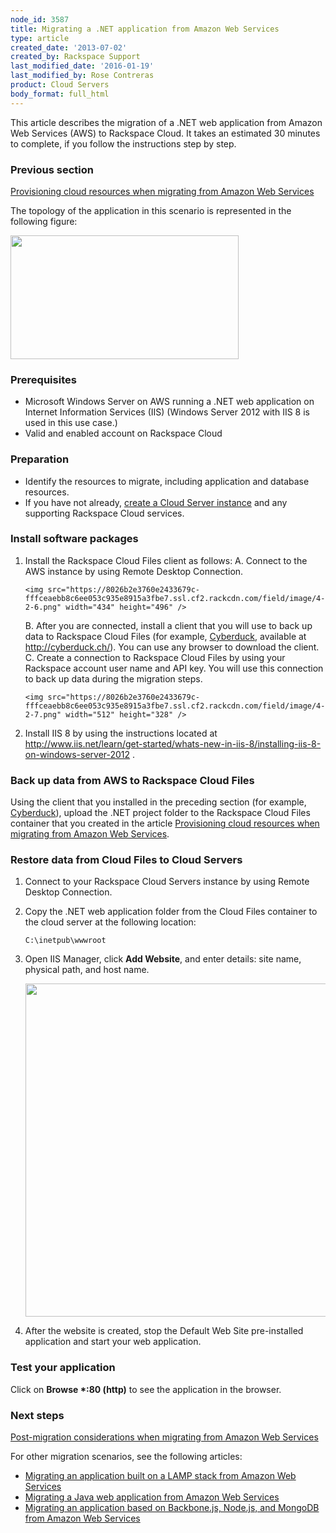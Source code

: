 ```yaml
---
node_id: 3587
title: Migrating a .NET application from Amazon Web Services
type: article
created_date: '2013-07-02'
created_by: Rackspace Support
last_modified_date: '2016-01-19'
last_modified_by: Rose Contreras
product: Cloud Servers
body_format: full_html
---
```


This article describes the migration of a .NET web application from
Amazon Web Services (AWS) to Rackspace Cloud. It takes an estimated 30
minutes to complete, if you follow the instructions step by step.

### Previous section

[Provisioning cloud resources when migrating from Amazon Web
Services](/knowledge_center/article/provisioning-cloud-resources-when-migrating-from-amazon-web-services)

The topology of the application in this scenario is represented in the
following figure:

<img src="https://8026b2e3760e2433679c-fffceaebb8c6ee053c935e8915a3fbe7.ssl.cf2.rackcdn.com/field/image/4-2-1.png" width="365" height="198" />

### Prerequisites

-   Microsoft Windows Server on AWS running a .NET web application on
    Internet Information Services (IIS) (Windows Server 2012 with IIS 8
    is used in this use case.)
-   Valid and enabled account on Rackspace Cloud

### Preparation

-   Identify the resources to migrate, including application and
    database resources.
-   If you have not already, [create a Cloud Server
    instance](/how-to/provisioning-cloud-resources-when-migrating-from-amazon-web-services)
    and any supporting Rackspace Cloud services.

### Install software packages

1.  Install the Rackspace Cloud Files client as follows:
    A.  Connect to the AWS instance by using Remote Desktop
        Connection.

        <img src="https://8026b2e3760e2433679c-fffceaebb8c6ee053c935e8915a3fbe7.ssl.cf2.rackcdn.com/field/image/4-2-6.png" width="434" height="496" />

    B.  After you are connected, install a client that you will use to
        back up data to Rackspace Cloud Files (for example,
        [Cyberduck](/how-to/configuring-rackspace-cloud-files-with-cyberduck),
        available at <http://cyberduck.ch/>).
        You can use any browser to download the client.
    C.  Create a connection to Rackspace Cloud Files by using your
        Rackspace account user name and API key.
        You will use this connection to back up data during the
        migration steps.

        <img src="https://8026b2e3760e2433679c-fffceaebb8c6ee053c935e8915a3fbe7.ssl.cf2.rackcdn.com/field/image/4-2-7.png" width="512" height="328" />


2.  Install IIS 8 by using the instructions located at
    <http://www.iis.net/learn/get-started/whats-new-in-iis-8/installing-iis-8-on-windows-server-2012> .

### Back up data from AWS to Rackspace Cloud Files

Using the client that you installed in the preceding section (for
example,
[Cyberduck](/how-to/configuring-rackspace-cloud-files-with-cyberduck)),
upload the .NET project folder to the Rackspace Cloud Files container
that you created in the article [Provisioning cloud resources when
migrating from Amazon Web
Services](http://www.rackspace.com/how-to/provisioning-cloud-resources-when-migrating-from-amazon-web-services).

### Restore data from Cloud Files to Cloud Servers

1.  Connect to your Rackspace Cloud Servers instance by using Remote
    Desktop Connection.
2.  Copy the .NET web application folder from the Cloud Files container
    to the cloud server at the following location:

        C:\inetpub\wwwroot

3.  Open IIS Manager, click **Add Website**, and enter details: site
    name, physical path, and host name.

    <img src="https://8026b2e3760e2433679c-fffceaebb8c6ee053c935e8915a3fbe7.ssl.cf2.rackcdn.com/field/image/4-2-8.png" width="564" height="533" />

4.  After the website is created, stop the Default Web Site
    pre-installed application and start your web application.

### Test your application

Click on **Browse \*:80 (http)** to see the application in the browser.

### Next steps

[Post-migration considerations when migrating from Amazon Web
Services](/how-to/post-migration-considerations-when-migrating-from-amazon-web-services)

For other migration scenarios, see the following articles:

-   [Migrating an application built on a LAMP stack from Amazon Web
    Services](/how-to/migrating-an-application-built-on-a-lamp-stack-from-amazon-web-services)
-   [Migrating a Java web application from Amazon Web
    Services](/how-to/migrating-a-java-web-application-from-amazon-web-services)
-   [Migrating an application based on Backbone.js, Node.js, and MongoDB
    from Amazon Web
    Services](/how-to/migrating-an-application-based-on-backbonejs-nodejs-and-mongodb-from-amazon-web-services)


